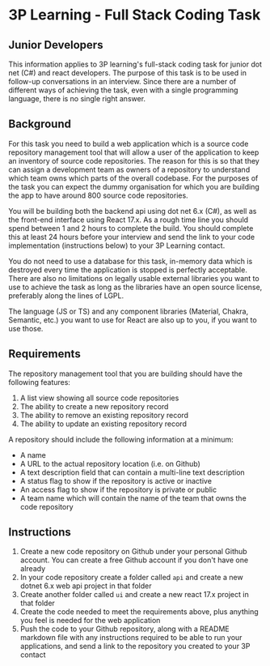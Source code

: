 # 3P Learning - Full Stack Coding Task

## Junior Developers
This information applies to 3P learning's full-stack coding task for junior dot net (C#) and react developers. The purpose of this task is to be used in follow-up conversations in an interview. Since there are a number of different ways of achieving the task, even with a single programming language, there is no single right answer.

## Background

For this task you need to build a web application which is a source code repository management tool that will allow a user of the application to keep an inventory of source code repositories. The reason for this is so that they can assign a development team as owners of a repository to understand which team owns which parts of the overall codebase. For the purposes of the task you can expect the dummy organisation for which you are building the app to have around 800 source code repositories.

You will be building both the backend api using dot net 6.x (C#), as well as the front-end interface using React 17.x. As a rough time line you should spend between 1 and 2 hours to complete the build. You should complete this at least 24 hours before your interview and send the link to your code implementation (instructions below) to your 3P Learning contact.

You do not need to use a database for this task, in-memory data which is destroyed every time the application is stopped is perfectly acceptable. There are also no limitations on legally usable external libraries you want to use to achieve the task as long as the libraries have an open source license, preferably along the lines of LGPL. 

The language (JS or TS) and any component libraries (Material, Chakra, Semantic, etc.) you want to use for React are also up to you, if you want to use those.

## Requirements

The repository management tool that you are building should have the following features:
1. A list view showing all source code repositories
2. The ability to create a new repository record
3. The ability to remove an existing  repository record
4. The ability to update an existing repository record

A repository should include the following information at a minimum:
- A name
- A URL to the actual repository location (i.e. on Github)
- A text description field that can contain a multi-line text description
- A status flag to show if the repository is active or inactive
- An access flag to show if the repository is private or public
- A team name which will contain the name of the team that owns the code repository

## Instructions

1. Create a new code repository on Github under your personal Github account. You can create a free Github account if you don't have one already
2. In your code repository create a folder called `api` and create a new dotnet 6.x web api project in that folder
3. Create another folder called `ui` and create a new react 17.x project in that folder
4. Create the code needed to meet the requirements above, plus anything you feel is needed for the web application
5. Push the code to your Github repository, along with a README markdown file with any instructions required to be able to run your applications, and send a link to the repository you created to your 3P contact
